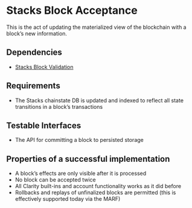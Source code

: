 # Stacks Block Acceptance

This is the act of updating the materialized view of the blockchain with a block’s new information.

## Dependencies

- [Stacks Block Validation](./stacks_block_validation.md)

## Requirements

- The Stacks chainstate DB is updated and indexed to reflect all state transitions in a block’s transactions

## Testable Interfaces

- The API for committing a block to persisted storage

## Properties of a successful implementation

- A block’s effects are only visible after it is processed
- No block can be accepted twice
- All Clarity built-ins and account functionality works as it did before
- Rollbacks and replays of unfinalized blocks are permitted (this is effectively supported today via the MARF)
